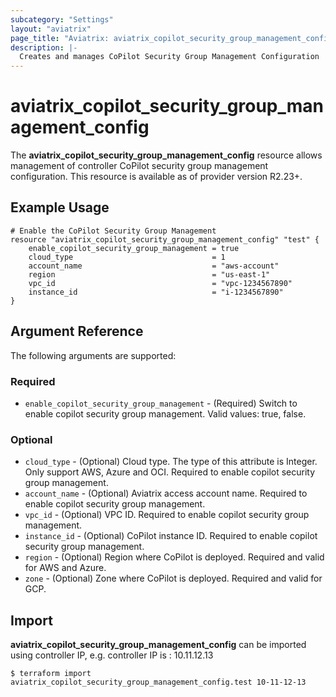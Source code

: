 ```yaml
---
subcategory: "Settings"
layout: "aviatrix"
page_title: "Aviatrix: aviatrix_copilot_security_group_management_config"
description: |-
  Creates and manages CoPilot Security Group Management Configuration
---
```


# aviatrix_copilot_security_group_management_config

The **aviatrix_copilot_security_group_management_config** resource allows management of controller CoPilot security group management configuration. This resource is available as of provider version R2.23+.

## Example Usage

```hcl
# Enable the CoPilot Security Group Management
resource "aviatrix_copilot_security_group_management_config" "test" {
    enable_copilot_security_group_management = true
    cloud_type                               = 1
    account_name                             = "aws-account"
    region                                   = "us-east-1"
    vpc_id                                   = "vpc-1234567890"
    instance_id                              = "i-1234567890"
}
```


## Argument Reference

The following arguments are supported:

### Required
* `enable_copilot_security_group_management` - (Required) Switch to enable copilot security group management. Valid values: true, false.

### Optional
* `cloud_type` - (Optional) Cloud type. The type of this attribute is Integer. Only support AWS, Azure and OCI. Required to enable copilot security group management.
* `account_name` - (Optional) Aviatrix access account name. Required to enable copilot security group management.
* `vpc_id` - (Optional) VPC ID. Required to enable copilot security group management.
* `instance_id` - (Optional) CoPilot instance ID. Required to enable copilot security group management.
* `region` - (Optional) Region where CoPilot is deployed. Required and valid for AWS and Azure.
* `zone` - (Optional) Zone where CoPilot is deployed. Required and valid for GCP.

## Import

**aviatrix_copilot_security_group_management_config** can be imported using controller IP, e.g. controller IP is : 10.11.12.13

```
$ terraform import aviatrix_copilot_security_group_management_config.test 10-11-12-13
```
